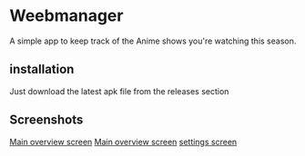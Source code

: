 # Weebmanager

A simple app to keep track of the Anime shows you're watching this season.

## installation

Just download the latest apk file from the releases section

## Screenshots

[Main overview screen](main-view-dark-romaji.png)
[Main overview screen](main-view-light-native.png)
[settings screen](settings-view.png)
